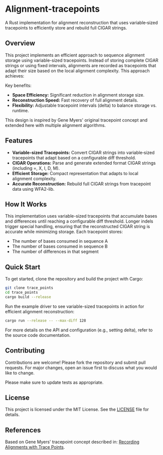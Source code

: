 # Alignment-tracepoints

A Rust implementation for alignment reconstruction that uses variable‐sized tracepoints to efficiently store and rebuild full CIGAR strings.

## Overview
This project implements an efficient approach to sequence alignment storage using variable-sized tracepoints. Instead of storing complete CIGAR strings or using fixed intervals, alignments are recorded as tracepoints that adapt their size based on the local alignment complexity. This approach achieves:

Key benefits:
 - **Space Efficiency:** Significant reduction in alignment storage size.
 - **Reconstruction Speed:** Fast recovery of full alignment details.
 - **Flexibility:** Adjustable tracepoint intervals (delta) to balance storage vs. runtime.

This design is inspired by Gene Myers' original tracepoint concept and extended here with multiple alignment algorithms.

## Features

- **Variable-sized Tracepoints:** Convert CIGAR strings into variable‐sized tracepoints that adapt based on a configurable diff threshold.
- **CIGAR Operations:** Parse and generate extended format CIGAR strings (including =, X, I, D, M).
- **Efficient Storage:** Compact representation that adapts to local alignment complexity.
- **Accurate Reconstruction:** Rebuild full CIGAR strings from tracepoint data using WFA2-lib.

## How It Works
This implementation uses variable-sized tracepoints that accumulate bases and differences until reaching a configurable diff threshold. Longer indels trigger special handling, ensuring that the reconstructed CIGAR string is accurate while minimizing storage. Each tracepoint stores:

- The number of bases consumed in sequence A
- The number of bases consumed in sequence B  
- The number of differences in that segment

## Quick Start

To get started, clone the repository and build the project with Cargo:

```bash
git clone trace_points
cd trace_points
cargo build --release
```

Run the example driver to see variable-sized tracepoints in action for efficient alignment reconstruction:

```bash
cargo run --release -- --max-diff 128
```

For more details on the API and configuration (e.g., setting delta), refer to the source code documentation.

## Contributing

Contributions are welcome! Please fork the repository and submit pull requests. For major changes, open an issue first
to discuss what you would like to change.

Please make sure to update tests as appropriate.

## License

This project is licensed under the MIT License. See the [LICENSE](LICENSE) file for details.

## References
Based on Gene Myers' tracepoint concept described in:
[Recording Alignments with Trace Points](https://dazzlerblog.wordpress.com/2015/11/05/trace-points/).
